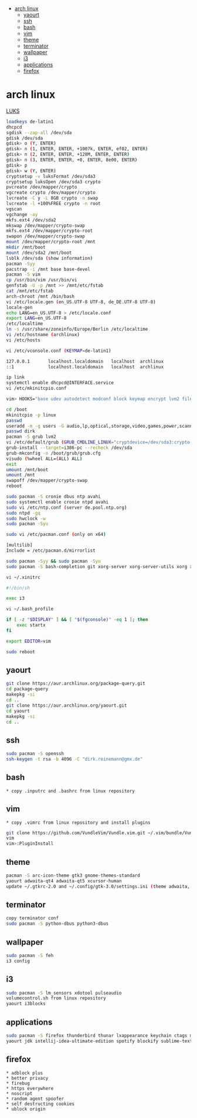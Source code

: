 <!-- toc -->
  * [arch linux](#arch-linux)
    * [yaourt](#yaourt)
    * [ssh](#ssh)
    * [bash](#bash)
    * [vim](#vim)
    * [theme](#theme)
    * [terminator](#terminator)
    * [wallpaper](#wallpaper)
    * [i3](#i3)
    * [applications](#applications)
    * [firefox](#firefox)
<!-- toc -->


# arch linux

[LUKS](https://wiki.archlinux.org/index.php/Dm-crypt/Device_encryption#Encryption_options_for_LUKS_mode)

```bash
loadkeys de-latin1
dhcpcd
sgdisk --zap-all /dev/sda
gdisk /dev/sda
gdisk> o (Y, ENTER)
gdisk> n (1, ENTER, ENTER, +1007k, ENTER, ef02, ENTER)
gdisk> n (2, ENTER, ENTER, +128M, ENTER, ENTER)
gdisk> n (3, ENTER, ENTER, +0, ENTER, 8e00, ENTER)
gdisk> p
gdisk> w (Y, ENTER)
cryptsetup -v luksFormat /dev/sda3
cryptsetup luksOpen /dev/sda3 crypto
pvcreate /dev/mapper/crypto
vgcreate crypto /dev/mapper/crypto
lvcreate -C y -L 8GB crypto -n swap
lvcreate -l +100%FREE crypto -n root
vgscan
vgchange -ay
mkfs.ext4 /dev/sda2
mkswap /dev/mapper/crypto-swap
mkfs.ext4 /dev/mapper/crypto-root
swapon /dev/mapper/crypto-swap
mount /dev/mapper/crypto-root /mnt
mkdir /mnt/boot
mount /dev/sda2 /mnt/boot
lsblk /dev/sda (show information)
pacman -Syy
pacstrap -i /mnt base base-devel
pacman -S vim
cp /usr/bin/vim /usr/bin/vi
genfstab -U -p /mnt >> /mnt/etc/fstab
cat /mnt/etc/fstab
arch-chroot /mnt /bin/bash
vi /etc/locale.gen (en_US.UTF-8 UTF-8, de_DE.UTF-8 UTF-8)
locale-gen
echo LANG=en_US.UTF-8 > /etc/locale.conf
export LANG=en_US.UTF-8
/etc/localtime
ln -s /usr/share/zoneinfo/Europe/Berlin /etc/localtime
vi /etc/hostname (archlinux)
vi /etc/hosts
```

```bash
vi /etc/vconsole.conf (KEYMAP=de-latin1)

127.0.0.1       localhost.localdomain   localhost  archlinux
::1             localhost.localdomain   localhost  archlinux
```

```bash
ip link
systemctl enable dhcpcd@INTERFACE.service
vi /etc/mkinitcpio.conf

vim> HOOKS="base udev autodetect modconf block keymap encrypt lvm2 filesystems keyboard fsck"

cd /boot
mkinitcpio -p linux
passwd
useradd -m -g users -G audio,lp,optical,storage,video,games,power,scanner,wheel -s /bin/bash dirk
passwd dirk
pacman -S grub lvm2
vi /etc/default/grub (GRUB_CMDLINE_LINUX="cryptdevice=/dev/sda3:crypto resume=/dev/crypto/swap")
grub-install --target=i386-pc --recheck /dev/sda
grub-mkconfig -o /boot/grub/grub.cfg
visudo (%wheel ALL=(ALL) ALL)
exit
umount /mnt/boot
umount /mnt
swapoff /dev/mapper/crypto-swap
reboot
```

```bash
sudo pacman -S cronie dbus ntp avahi
sudo systemctl enable cronie ntpd avahi
sudo vi /etc/ntp.conf (server de.pool.ntp.org)
sudo ntpd -gq
sudo hwclock -w
sudo pacman -Syu
```

```bash
sudo vi /etc/pacman.conf (only on x64)

[multilib]
Include = /etc/pacman.d/mirrorlist
```

```bash
sudo pacman -Syy && sudo pacman -Syu
sudo pacman -S bash-completion git xorg-server xorg-server-utils xorg xorg-xinit xorg-drivers i3 i3-wm i3-status dmenu rofi dunst terminator xterm
```

```bash
vi ~/.xinitrc

#!/bin/sh

exec i3
```

```bash
vi ~/.bash_profile

if [ -z "$DISPLAY" ] && [ "$(fgconsole)" -eq 1 ]; then
    exec startx
fi

export EDITOR=vim
```

```bash
sudo reboot
```

## yaourt

```bash
git clone https://aur.archlinux.org/package-query.git
cd package-query
makepkg -si
cd ..
git clone https://aur.archlinux.org/yaourt.git
cd yaourt
makepkg -si
cd ..
```

## ssh

```bash
sudo pacman -S openssh
ssh-keygen -t rsa -b 4096 -C "dirk.reinemann@gmx.de"
```

## bash

    * copy .inputrc and .bashrc from linux repository

## vim

    * copy .vimrc from linux repository and install plugins

```bash
git clone https://github.com/VundleVim/Vundle.vim.git ~/.vim/bundle/Vundle.vim
vim
vim>:PluginInstall
```

## theme

```bash
pacman -S arc-icon-theme gtk3 gnome-themes-standard
yaourt adwaita-qt4 adwaita-qt5 xcursor-human
update ~/.gtkrc-2.0 and ~/.config/gtk-3.0/settings.ini (theme adwaita, cursor human, icon arc)
```

## terminator

```bash
copy terminator conf
sudo pacman -S python-dbus python3-dbus
```

## wallpaper

```bash
sudo pacman -S feh
i3 config
```

## i3

```bash
sudo pacman -S lm_sensors xdotool pulseaudio
volumecontrol.sh from linux repository
yaourt i3blocks
```

## applications

```bash
sudo pacman -S firefox thunderbird thunar lxappearance keychain ctags meld kile rhythmbox scala chromium keepassx easytag pdfsam zeal gparted wine openttd mednafen htop libreoffice nmap wireshark-gtk filezilla
yaourt jdk intellij-idea-ultimate-edition spotify blockify sublime-text-dev skypeforlinux-bin gtkhash postman-bin
```
## firefox

    * adblock plus
    * better privacy
    * firebug
    * https everywhere
    * noscript
    * random agent spoofer
    * self destructing cookies
    * ublock origin

